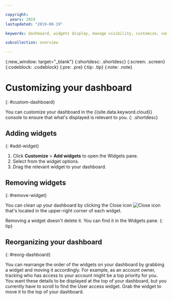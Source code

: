 ```yaml
---

copyright:
  years: 2019
lastupdated: "2019-08-19"

keywords: dashboard, widgets display, manage visibility, customize, console

subcollection: overview

---
```


{:new_window: target="_blank"}
{:shortdesc: .shortdesc}
{:screen: .screen}
{:codeblock: .codeblock}
{:pre: .pre}
{:tip: .tip}
{:note: .note}

# Customizing your dashboard
{: #custom-dashboard}

You can customize your dashboard in the {{site.data.keyword.cloud}} console to ensure that what's displayed is relevant to you.
{: .shortdesc}

## Adding widgets
{: #add-widget}

1. Click **Customize** > **Add widgets** to open the Widgets pane. 
2. Select from the widget options. 
3. Drag the relevant widget to your dashboard.  

## Removing widgets
{: #remove-widget}

You can clean up your dashboard by clicking the Close icon ![Close icon](../icons/close-icon.svg) that's located in the upper-right corner of each widget.

Removing a widget doesn't delete it. You can find it in the Widgets pane. 
{: tip}

## Reorganizing your dashboard
{: #reorg-dashboard}

You can rearrange the order of the widgets on your dashboard by grabbing a widget and moving it accordingly. For example, as an account owner, tracking who has access to your account might be a top priority for you. You want these details to be displayed at the top of your dashboard, but you currently have to scroll to find the User access widget. Grab the widget to move it to the top of your dashboard.